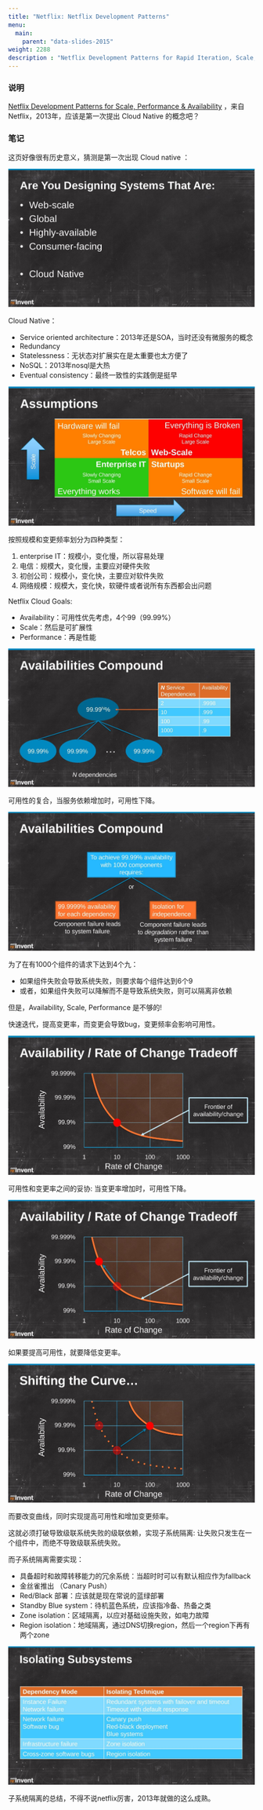 ```yaml
---
title: "Netflix: Netflix Development Patterns"
menu:
  main:
    parent: "data-slides-2015"
weight: 2288
description : "Netflix Development Patterns for Rapid Iteration, Scale, Performance, & Availability"
---
```


### 说明

[Netflix Development Patterns for Scale, Performance & Availability](https://www.slideshare.net/AmazonWebServices/dmg206) ，来自Netflix，2013年，应该是第一次提出 Cloud Native 的概念吧？

### 笔记

这页好像很有历史意义，猜测是第一次出现 Cloud native ：

![](images/netflix-development-patterns-for-scale-performance-availability/ppt2.jpg)

Cloud Native：

- Service oriented architecture：2013年还是SOA，当时还没有微服务的概念
- Redundancy
- Statelessness：无状态对扩展实在是太重要也太方便了
- NoSQL：2013年nosql是大热
- Eventual consistency：最终一致性的实践倒是挺早

![](images/netflix-development-patterns-for-scale-performance-availability/ppt4.jpg)

按照规模和变更频率划分为四种类型：

1. enterprise IT：规模小，变化慢，所以容易处理
2. 电信：规模大，变化慢，主要应对硬件失败
3. 初创公司：规模小，变化快，主要应对软件失败
4. 网络规模：规模大，变化快，软硬件或者说所有东西都会出问题

Netflix Cloud Goals:

- Availability：可用性优先考虑，4个99（99.99%）
- Scale：然后是可扩展性
- Performance：再是性能

![](images/netflix-development-patterns-for-scale-performance-availability/ppt9.jpg)

可用性的复合，当服务依赖增加时，可用性下降。

![](images/netflix-development-patterns-for-scale-performance-availability/ppt10.jpg)

为了在有1000个组件的请求下达到4个九：

- 如果组件失败会导致系统失败，则要求每个组件达到6个9
- 或者，如果组件失败可以降解而不是导致系统失败，则可以隔离非依赖

但是，Availability, Scale, Performance 是不够的!

快速迭代，提高变更率，而变更会导致bug，变更频率会影响可用性。

![](images/netflix-development-patterns-for-scale-performance-availability/ppt15.jpg)

可用性和变更率之间的妥协: 当变更率增加时，可用性下降。

![](images/netflix-development-patterns-for-scale-performance-availability/ppt16.jpg)

如果要提高可用性，就要降低变更率。

![](images/netflix-development-patterns-for-scale-performance-availability/ppt17.jpg)

而要改变曲线，同时实现提高可用性和增加变更频率。

这就必须打破导致级联系统失败的级联依赖，实现子系统隔离: 让失败只发生在一个组件中，而绝不导致级联系统失败。

而子系统隔离需要实现：

- 具备超时和故障转移能力的冗余系统：当超时时可以有默认相应作为fallback
- 金丝雀推出 （Canary Push）
- Red/Black 部署：应该就是现在常说的蓝绿部署
- Standby Blue system：待机蓝色系统，应该指冷备、热备之类
- Zone isolation：区域隔离，以应对基础设施失败，如电力故障
- Region isolation：地域隔离，通过DNS切换region，然后一个region下再有两个zone

![](images/netflix-development-patterns-for-scale-performance-availability/ppt27.jpg)

子系统隔离的总结，不得不说netflix厉害，2013年就做的这么成熟。

